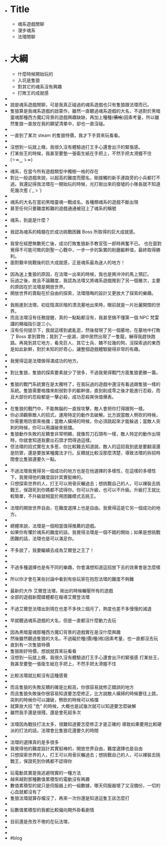 - # Title
	- 魂系遊戲閒聊
	- 漫步魂系
	- 法環閒聊
- # 大綱
	- 什麼時候開始玩的
	- 入坑是隻狼
	- 對其它的魂系沒有興趣
	- 打敗王的成就感
-
- 說是魂系遊戲閒聊，可是我真正碰過的魂系遊戲也只有隻狼跟法環而已。
- 隻狼算是我魂系遊戲的啟蒙作，雖然一直聽過魂系遊戲的大名，不過對於黑暗靈魂那種西方魔幻背景的遊戲興趣缺缺，再加上種種(~~價格~~)因素考量，所以雖然隻狼一直放在我的願望清單中，卻也一直沒碰。
-
- 一直到了某次 steam 的隻狼特價，我才下手買來玩看看。
-
- 沒想到一玩就上癮，我很久沒有體驗過打王手心還會出汗的緊張感。
- 打某些王的時候，我甚至要墊一張衛生紙在手把上，不然手把太滑握不住 (✧≖‿ゝ≖)
-
- 魂系，在當今所有遊戲類型中獨樹一格的存在
- 對比一般遊戲來說，以超高的難度而聞名，剛接觸的新手連路旁的小兵都打不過。我還記得我法環在一開始玩的時候，光打剛出來的廢墟的小隊長就不知道死幾次惹 (´_ゝ`)
-
- 魂系的大名在當初黑暗靈魂一戰成名，各種類魂系的遊戲不斷出現
- 甚至任何只要難度較難的遊戲通通被冠上了魂系的稱號
-
- 魂系，到底是什麼？
-
- 我認為魂系的精髓在於成功挑戰困難 Boss 所取得的巨大成就感。
-
- 我曾在經歷無數死亡後，成功打敗隻狼新手教官弦一郎時興奮不已。
  也在面對覺得不可能可敗的劍聖一心戰中，一步一步的紮實的削磨軀幹值，最終取得勝利。
- 面對艱辛挑戰後的巨大成就感，正是魂系最為迷人的地方！
-
- 因為迷上隻狼的原因，在法環一出來的時候，我也是興沖沖的馬上預訂。
- 玩過之後，故且不論難度，我認為法環又將魂系遊戲推到了另一個層次，主要的原因在於法環是開放世界。
- 開放世界的賣點在於自由的探索，法環隱晦的設計又更放大了探索的樂趣。
-
- 我剛進到法環，初從陰濕灰暗的漂流墓地出來時，眼前就是一片壯麗開闊的世界。
- 而且法環沒有任務提醒，真的一點點都沒有，我甚至搞不懂第一個 NPC 梵雷講的賜福指引是三小。
- 沒有任何提示下，我就這樣到處亂逛，然後發現了另一個墓地，在墓地中打敗了 Boss 拿到寶物；晃到了一座湖，湖中居然出現了一隻龍，嚇得我趕快跑路。再晃到其它地方，看見巨人、其它士兵、醜不拉幾的狗，沒探索過的東西是如此新鮮，對於未知的好奇心，讓整個遊戲體驗變得非常的有趣。
-
- 我覺得這是法環做得滿成功的地方。
-
- 對比隻狼，隻狼的探索要素就少了很多，不過我覺得戰鬥方面隻狼更勝一籌。
-
- 隻狼的戰鬥系統實在是太獨特了，在我玩過的遊戲中還沒有看過跟隻狼一樣的系統。隻狼需要格擋來削弱對手的軀幹值，直到削成零之後才能進行忍殺，而且大部份的忍殺都是一擊必殺，成功忍殺爽快值爆表。
-
- 在隻狼的戰鬥中，不能無腦的一直按攻擊，敵人會把你打得跟狗一樣。
- 你必須觀察敵人的招式，運用特定的動作去破解。比方說當敵人劈砍的時候，你需要用防禦來格擋；當敵人橫掃的時候，你必須跳起來才能躲過；當敵人突刺的時候，你可以用識破來抵擋。
- 隻狼動作失敗的反饋會非常明顯，就像剪刀石頭布一樣，敵人特定的動作出現時，你就會知道我要出石頭才閃得過這樣。
- 但法環的招式實在太多惹，你比較難去知道說，敵人的這招我到底是要翻滾還是防禦，還是要放某種魔法才行。反饋就比較沒那麼清楚，導致法環的拆招時間會比隻狼還要久一點。
-
- 不過法環我覺得另一個成功的地方也是在他選擇的多樣性，在這樣的多樣性下，我覺得他的難度設計其實挺棒的。
- 只想探索世界的人，打王可以用骨灰輾過去；想挑戰自己的人，可以裸裝去挑戰王，保證死到你媽都不認得你。你可以升級，也可以不升級。升級打王就比較簡單，不升級就相當於用困難模式去挑王。
-
- 法環的開放世界自由，在難度選擇上也是自由。我覺得這是它另一個成功的地方。
-
- 總體來說，法環是一個相當值得推薦的遊戲。
- 如果你有懼於魂系的難度的話，我覺得法環是一個不錯的開始；如果是想挑戰困難的話，法環也是可以滿足你。
-
- 不多說了，我要繼續去成為艾爾登之王了！
-
-
- 不過多種選擇也是有不同的樂趣，你會滿想知道這招放下去的效果會是怎麼樣
-
- 所以你才會在某些討論中看到有些玩家在抱怨法環的難度不夠難
-
- 最新的大作 艾爾登法環，剛出的時候輾壓所有的遊戲
- 全部的遊戲新聞媒體都在報導艾爾登法環
-
- 不過艾爾登法環出到現在也差不多快三個月了，熱度也差不多慢慢的減退
-
- 早就聽過魂系遊戲的大名，但是一直都沒什麼動力去玩
-
- 因為黑暗靈魂那種西方魔幻背景的遊戲實在是沒什麼興趣
- 然後雖然聽過隻狼的大名，不過礙於種(價)種(格)因素考量，也一直都沒去玩
- 直到有一次隻狼特價
- 隻狼剛好特價，想說就買來玩看看
- 沒想到一玩就上癮，我很久沒有體驗過打王手心還會出汗的緊張感
  打某些王，我甚至要墊一張衛生紙在手把上，不然手把太滑握不住
-
- 比較法環就比較沒有這種感覺
-
- 而且隻狼的失敗反饋的確是比較高，你很容易就修正錯誤的地方
- 而且隻狼失敗後你很容易知道要怎麼修正，比方說敵人橫掃的時候要往上跳，突刺的時候你可以識破，劈砍的時候可以格擋
- 就算放大招 "危" 的時候，大概也是試幾次就可以知道要怎麼破解
- 雖然我手還是很殘，還是會死超多次
-
- 法環因為戰技打法太多，很難知道要怎麼修正才是正確的
  導致如果要用比較硬派的打法的話，法環會比隻狼花還要久的時間
-
- 法環的選擇真的是多很多
- 我覺得他的難度設計其實挺棒的，開放世界自由，難度選擇也是自由
- 只想探索世界的人，打王可以用骨灰輾過去；想挑戰自己的人，可以裸裝去挑戰王，保證死到你媽都不認得你
-
- 玩電動其實是我逃避現實的一種方法
- 越來越對那種數值累積型的電動沒有興趣
- 數值累積型的就只是伺服器上的一組數據，哪天伺服器壞了又沒備份，一切的心血就都沒有了
- 隻狼法環就算存檔沒了，再來一次你還是知道這隻王該怎麼打
-
- 玩數值累積型的我都比較偏向開外掛看劇情
-
- 目前還是孜孜不倦的在玩法環，
-
-
- #blog